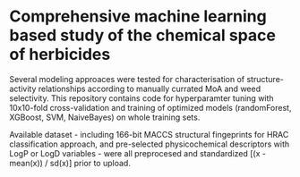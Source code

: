 # Comprehensive machine learning based study of the chemical space of herbicides

Several modeling approaces were tested for characterisation of structure-activity relationships according to manually currated MoA and weed selectivity.
This repository contains code for hyperparamter tuning with 10x10-fold cross-validation and training of optimized models (randomForest, XGBoost, SVM, NaiveBayes) on whole training sets.

Available dataset - including 166-bit MACCS structural fingeprints for HRAC classification approach, and pre-selected physicochemical descriptors with LogP or LogD variables - were all preprocesed and standardized [(x - mean(x)) / sd(x)] prior to upload.
